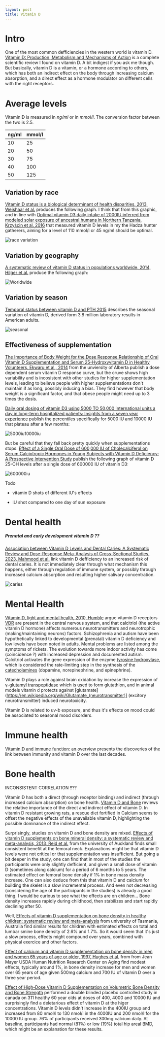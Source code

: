 ```yaml
---
layout: post
title: Vitamin D
---
```

# Intro

One of the most common defficiencies in the western world is vitamin D. [Vitamin D: Production, Metabolism and Mechanisms of Action]([https://www.ncbi.nlm.nih.gov/books/NBK278935/](https://www.ncbi.nlm.nih.gov/books/NBK278935/)) is a complete scientific review I found on vitamin D. A bit indigest if you ask me though. But basically, vitamin D is a vitamin, or a hormone according to others, which has both an indirect effect on the body through increasing calcium absorption, and a direct effect as a hormone modulator on different cells with the right receptors.


# Average levels

Vitamin D is measured in _ng/ml_ or in _mmol/l_. The conversion factor between the two is 2.5.

| ng/ml | mmol/l |
| ----- | ------ |
| 10 | 25 |
| 20 | 50 |
| 30 | 75 |
| 40 | 100 |
| 50 | 125 |

## Variation by race

[Vitamin D status is a biological determinant of health disparities, 2013, Weishaar et al.]([https://pubmed.ncbi.nlm.nih.gov/23415504/](https://pubmed.ncbi.nlm.nih.gov/23415504/)) produces the following graph. I think that from this graphic, and in line with [Optimal vitamin D3 daily intake of 2000IU inferred from modeled solar exposure of ancestral humans in Northern Tanzania, Krzyścin et al. 2016]([https://pubmed.ncbi.nlm.nih.gov/27043260/](https://pubmed.ncbi.nlm.nih.gov/27043260/)) that measured vitamin D levels in my the Hadza hunter gatherers, aiming for a level of 110 mmol/l or 45 ng/ml should be optimal.

![race variation](race_variation.png)

## Variation by geography

[A systematic review of vitamin D status in populations worldwide, 2014, Hilger et al.]([https://pubmed.ncbi.nlm.nih.gov/23930771/](https://pubmed.ncbi.nlm.nih.gov/23930771/)) produce the following graph:

![Worldwide](worldwide_vitaminD.png)

## Variation by season

[Temporal status between vitamin D and PTH 2015]([https://journals.plos.org/plosone/article/figure?id=10.1371/journal.pone.0118108.g001](https://journals.plos.org/plosone/article/figure?id=10.1371/journal.pone.0118108.g001)) describes the seasonal variation of vitamin D, derived form 3.8 million laboratory results in American adults.

![seasonal](seasonal_D.png)

## Effectiveness of supplementation

[The Importance of Body Weight for the Dose Response Relationship of Oral Vitamin D Supplementation and Serum 25-Hydroxyvitamin D in Healthy Volunteers, Ekwaru et al., 2014](https://www.researchgate.net/publication/267871645_The_Importance_of_Body_Weight_for_the_Dose_Response_Relationship_of_Oral_Vitamin_D_Supplementation_and_Serum_25-Hydroxyvitamin_D_in_Healthy_Volunteers) from the unviersity of Alberta publish a dose dependent serum vitamin D response curve, but the cruve shows high variability and is incosistent with other studies for higher supplementation levels, leading to believe people with higher supplementations don't maintain if as long, possibly inducing a bias. They find however that body weight is a significant factor, and that obese people might need up to 3 times the dosis.

[Daily oral dosing of vitamin D3 using 5000 TO 50,000 international units a day in long-term hospitalized patients: Insights from a seven year experience]([https://pubmed.ncbi.nlm.nih.gov/30611908/](https://pubmed.ncbi.nlm.nih.gov/30611908/)) publish the percentiles specifically for 5000 IU and 10000 IU that plateau after a few months:

![5000iu10000iu](5000_10000_vitamin_D.png)

But be careful that they fall back pretty quickly when supplementations stops. [Effect of a Single Oral Dose of 600,000 IU of Cholecalciferol on Serum Calciotropic Hormones in Young Subjects with Vitamin D Deficiency: A Prospective Intervention Study]([https://www.researchgate.net/publication/45365637_Effect_of_a_Single_Oral_Dose_of_600000_IU_of_Cholecalciferol_on_Serum_Calciotropic_Hormones_in_Young_Subjects_with_Vitamin_D_Deficiency_A_Prospective_Intervention_Study](https://www.researchgate.net/publication/45365637_Effect_of_a_Single_Oral_Dose_of_600000_IU_of_Cholecalciferol_on_Serum_Calciotropic_Hormones_in_Young_Subjects_with_Vitamin_D_Deficiency_A_Prospective_Intervention_Study)) publish the following graph of vitamin D 25-OH levels after a single dose of 600000 IU of vitamin D3:

![600000iu](600000_vitamin_D.png)

Todo

- vitamin D shots of different IU's effects

- IU shot compared to one day of sun exposure

# Dental health

##### Prenatal and early development vitamin D ??

[Association between Vitamin D Levels and Dental Caries: A Systematic Review and Dose-Response Meta-Analysis of Cross-Sectional Studies, 2023, Mahmood et al.](https://www.mdpi.com/2076-3417/13/17/9883) link vitamin D defficiency to an increased risk of dental caries. It is not immediately clear through what mechanism this happens, either through regulation of immune system, or possibly through increased calcium absorption and resulting higher salivary concentration.

![caries](caries.png)

# Mental Health

[Vitamin D, light and mental health, 2010, Humble](https://www.sciencedirect.com/science/article/abs/pii/S1011134410001879) argue vitamin D receptors [VDR]([https://en.wikipedia.org/wiki/Vitamin\_D\_receptor](https://en.wikipedia.org/wiki/Vitamin_D_receptor)) are present in the central nervous system, and that calcitriol (the active vitamin D hormone) affects numerous neurotransmitters and neurotrophic (making/maintaining neurons) factors. Schizophrenia and autism have been hypothetically linked to developmental (prenatal) vitamin D deficiency and low levels have been noted in adults. Mental problems are listed among the symptoms of rickets. The evolution towards more indoor activity has come (coincidence ?) with increased depression and documented autism. Calcitriol activates the gene expression of the enzyme [tyrosine hydroxylase](https://en.wikipedia.org/wiki/Tyrosine\_hydroxylase), which is considered the rate-limiting step in the synthesis of the [catecholamines](https://en.wikipedia.org/wiki/Catecholamine) (dopamine, norepinephrine, and epinephrine).

Vitamin D plays a role against brain oxidation by increase the expression of [γ-glutamyl transpeptidase](https://en.wikipedia.org/wiki/Gamma-glutamyltransferase) which is used to form glutathion, and in animal models vitamin d protects against [glutamate](https://en.wikipedia.org/wiki/Glutamate_(neurotransmitter)] (excitory neurotransmitter) induced neurotoxicity.

Vitamin D is related to uv-b exposure, and thus it's effects on mood could be associated to seasonal mood disorders.

# Immune health

[Vitamin D and immune function: an overview](https://www.cambridge.org/core/journals/proceedings-of-the-nutrition-society/article/vitamin-d-and-immune-function-an-overview/302152110AEE222430F44164E53FEA90) presents the discoveries of the link between immunity and vitamin D over the last decades.

# Bone health

INCONSISTENT CORRELATION !!??

Vitamin D has both a direct (through receptor binding) and indirect (through increased calcium absorption) on bone health. [Vitamin D and Bone]([https://www.ncbi.nlm.nih.gov/pmc/articles/PMC3688475/](https://www.ncbi.nlm.nih.gov/pmc/articles/PMC3688475/)) reviews the relative importance of the direct and indirect effect of vitamin D. In vitamin D resistant growing rats, a rescue diet fortified in Calcium seems to offset the negative effects of the unavailable vitamin D, highlighting the possible dominance of the indirect effect.

Surprisingly, studies on vitamin D and bone density are mixed. [Effects of vitamin D supplements on bone mineral density: a systematic review and meta-analysis, 2013, Reid et al.]([https://pubmed.ncbi.nlm.nih.gov/24119980/](https://pubmed.ncbi.nlm.nih.gov/24119980/)) from the university of Auckland finds small consistent benefit at the femoral neck. Explanations might be that vitamin D levels were not critical or that supplementation was insufficient. But going a bit deeper in the study, one can find that in most of the studies the participants were only slightly defficient, and given a small dose of vitamin D (sometimes along calcium) for a period of 6 months to 5 years. The estimated effect on femoral bone density if 1% in bone mass density increase. One can also deduce from this that vitamin D and calcium for building the skelet is a slow incremental process. And even not decreasing (considering the age of the participants in the studies) is already a good thing. I would be curious to see what the effects are on children... Bone density increases rapidly during childhood, then stabilizes and start rapidly declining after 50.

Well, [Effects of vitamin D supplementation on bone density in healthy children: systematic review and meta-analysis]([https://www.bmj.com/content/342/bmj.c7254.short](https://www.bmj.com/content/342/bmj.c7254.short)) from university of Tasmania, Australia find similar results for children with estimated effects on total and lumbar smine bone density of 2.6% and 1.7%. So it would seem that it's just a slow process, effects might compound over years, combined with physical exercice and other factors.

[Effect of calcium and vitamin D supplementation on bone density in men and women 65 years of age or older, 1997, Hughes et al.]([https://pubmed.ncbi.nlm.nih.gov/9278463/](https://pubmed.ncbi.nlm.nih.gov/9278463/)) from from Jean Mayer USDA Human Nutrition Research Center on Aging find modest effects, typically around 1%, in bone density increase for men and women over 65 years of age given 500mg calcium and 700 IU of vitamin D over a three year period.

[Effect of High-Dose Vitamin D Supplementation on Volumetric Bone Density and Bone Strength]([https://jamanetwork.com/journals/jama/article-abstract/2748796](https://jamanetwork.com/journals/jama/article-abstract/2748796)) performed a double blinded placebo controlled study in canada on 311 healthy 60 year olds at doses of 400, 4000 and 10000 IU and surprisingly find a deletarious effect of vitamin D at the higer concentrations. Vitamin D levels didn't increase in the 400IU group and increased from 80 nmol/l to 130 nmol/l in the 4000IU and 200 nmol/l for the 10000 IU group. 76% of participants received 300mg calcium daily. At baseline, participants had normal (81%) or low (19%) total hip areal BMD, which might be an explanation for these results.